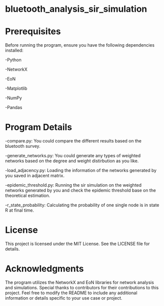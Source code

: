 # bluetooth_analysis_sir_simulation

# Prerequisites
Before running the program, ensure you have the following dependencies installed:

-Python

-NetworkX

-EoN

-Matplotlib

-NumPy

-Pandas

# Program Details
-compare.py: You could compare the different results based on the bluetooth survey.

-generate_networks.py: You could generate any types of weighted networks based on the degree and weight distirbution as you like.

-load_adjacency.py: Loading the information of the networks generated by you saved in adjacent matrix.

-epidemic_threshold.py: Running the sir simulation on the weighted networks generated by you and check the  epidemic threshold base on the theoretical estimation.

-r_state_probability: Calculating the probability of one single node is in state R at final time.

# License
This project is licensed under the MIT License. See the LICENSE file for details.

# Acknowledgments
The program utilizes the NetworkX and EoN libraries for network analysis and simulations.
Special thanks to contributors for their contributions to this project.
Feel free to modify the README to include any additional information or details specific to your use case or project.

